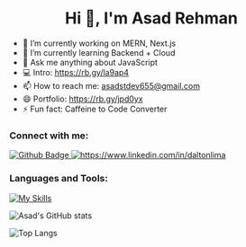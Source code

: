  <h1 align="center">Hi 👋, I'm Asad Rehman</h1>

- 🔭 I’m currently working on MERN, Next.js
- 🌱 I’m currently learning Backend + Cloud
- 💬 Ask me anything about JavaScript
- 💻 Intro: https://rb.gy/la9ap4
- 📫 How to reach me: asadstdev655@gmail.com
- 😄 Portfolio: https://rb.gy/jpd0yx
- ⚡ Fun fact: Caffeine to Code Converter 
  
### Connect with me:
<div id="badges">
  <a href="https://rb.gy/53uddi">
    <img src="https://img.shields.io/badge/Github-black?style=for-the-badge&logo=Github&logoColor="white" alt="Github Badge"/>
  </a>
 <a href="https://www.linkedin.com/in/asad-rehman-91064420a/">
    <img src="https://img.shields.io/badge/linkedin-%230077B5.svg?&style=for-the-badge&logo=linkedin&logoColor=white"  alt="https://www.linkedin.com/in/daltonlima"/>
  </a>
</div>

### Languages and Tools:
[![My Skills](https://skillicons.dev/icons?i=javascript,react,next,typescript,nodejs,postman,figma,docker,aws,github,git)](https://skillicons.dev)

![Asad's GitHub stats](https://github-readme-stats.vercel.app/api?username=asadrehman1&show_icons=true&theme=dark)

![Top Langs](https://github-readme-stats.vercel.app/api/top-langs/?username=asadrehman1&theme=dark)
